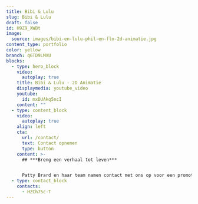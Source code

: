 ```yaml
---
title: Bibi & Lulu
slug: Bibi & Lulu
draft: false
id: H9Z9_XWBt
image:
  source: images/bibi-en-lulu-phil-en-flo-2d-animatie.jpg
content_type: portfolio
color: yellow
branch: q6TD9LMXU
blocks:
  - type: hero_block
    video:
      autoplay: true
    title: Bibi & Lulu - 2D Animatie
    displaymedia: youtube_video
    youtube:
      id: mxDUAkq5ncI
    content: ""
  - type: content_block
    video:
      autoplay: true
    align: left
    cta:
      url: /contact/
      text: Contact opnemen
      type: button
    content: >-
      ## ***Breng een verhaal tot leven***


      Patty Brard en haar team namen contact met ons op voor een promotievideo. Niet voor een TV programma, maar voor Patty's nieuwe kinderboek. Bibi & Lulu, de avonturen van twee doldwaze honden. Na een leuke creatieve sessie waarin we alles leerden over het boek en natuurlijk de hondjes zelf, gingen we aan de slag. Aan de hand van het boek en de daarin beschreven karakteristieken van de honden brachten we Bibi & Lulu tot leven in een 2D animatie. Een kort, leuk en zeer creatief project!
  - type: contact_block
    contacts:
      - HZCh75c-T
---
```

